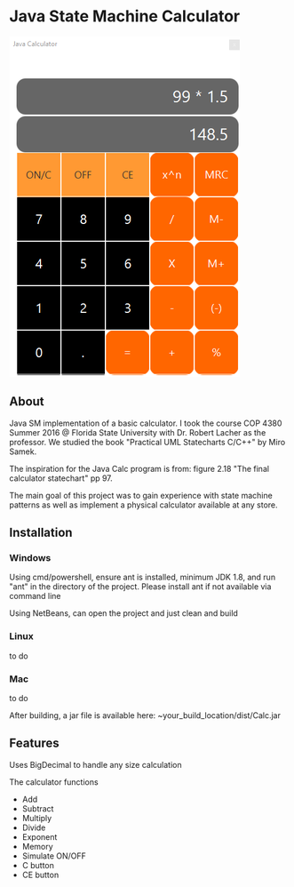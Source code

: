 # Java State Machine Calculator
![Calculator Interface](calc.png)

## About
Java SM implementation of a basic calculator. I took the course COP 4380 Summer 2016 @ Florida State University with Dr. Robert Lacher as the professor. We studied the book "Practical UML Statecharts C/C++" by Miro Samek. 

The inspiration for the Java Calc program is from: figure 2.18 "The final calculator statechart" pp 97.  

The main goal of this project was to gain experience with state machine patterns as well as implement a physical calculator available at any store.

## Installation

### Windows
Using cmd/powershell, ensure ant is installed, minimum JDK 1.8, and run "ant" in the directory of the project. Please install ant if not available via command line

Using NetBeans, can open the project and just clean and build


### Linux
to do
### Mac
to do

After building, a jar file is available here: ~your_build_location/dist/Calc.jar


## Features
Uses BigDecimal to handle any size calculation

The calculator functions
- Add
- Subtract
- Multiply
- Divide
- Exponent
- Memory
- Simulate ON/OFF
- C button
- CE button
